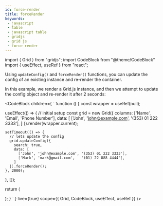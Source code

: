 ```yaml
---
id: force-render
title: forceRender
keywords:
 - javascript
 - table
 - javascript table
 - gridjs
 - grid js
 - force render
---
```


import { Grid } from "gridjs";
import CodeBlock from "@theme/CodeBlock"
import { useEffect, useRef } from "react";


Using `updateConfig()` and `forceRender()` functions, you can update the config of an existing instance and re-render the
container.

In this example, we render a Grid.js instance, and then we attempt to update the config object and re-render it after 2 seconds:

<CodeBlock children={
`
function () {
  const wrapper = useRef(null);
  
  useEffect(() => {
    // initial setup
    const grid = new Grid({
      columns: ['Name', 'Email', 'Phone Number'],
      data: [
        ['John', 'john@example.com', '(353) 01 222 3333'],
      ]
    }).render(wrapper.current);
    
    setTimeout(() => {
      // lets update the config
      grid.updateConfig({
        search: true,
        data: [
          ['John', 'john@example.com', '(353) 01 222 3333'],
          ['Mark', 'mark@gmail.com',   '(01) 22 888 4444'],
        ]
      }).forceRender();
    }, 2000);
  }, []);
  
  return (
    <div ref={wrapper} />
  );
}
`
} live={true} scope={{ Grid, CodeBlock, useEffect, useRef }} />
